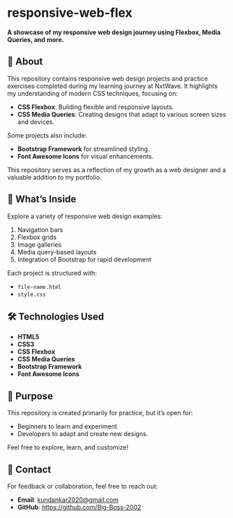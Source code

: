 # responsive-web-flex  
**A showcase of my responsive web design journey using Flexbox, Media Queries, and more.**  

## 📖 About  
This repository contains responsive web design projects and practice exercises completed during my learning journey at NxtWave. It highlights my understanding of modern CSS techniques, focusing on:  
- **CSS Flexbox**: Building flexible and responsive layouts.  
- **CSS Media Queries**: Creating designs that adapt to various screen sizes and devices.  

Some projects also include:  
- **Bootstrap Framework** for streamlined styling.  
- **Font Awesome Icons** for visual enhancements.  

This repository serves as a reflection of my growth as a web designer and a valuable addition to my portfolio.  


## 🚀 What’s Inside  
Explore a variety of responsive web design examples:  
1. Navigation bars  
2. Flexbox grids  
3. Image galleries  
4. Media query-based layouts  
5. Integration of Bootstrap for rapid development  

Each project is structured with:  
- `file-name.html`  
- `style.css` 


## 🛠️ Technologies Used  
- **HTML5**  
- **CSS3**  
- **CSS Flexbox**  
- **CSS Media Queries**  
- **Bootstrap Framework**  
- **Font Awesome Icons**  


## 🌟 Purpose  
This repository is created primarily for practice, but it’s open for:  
- Beginners to learn and experiment.  
- Developers to adapt and create new designs.  

Feel free to explore, learn, and customize!  


## 📩 Contact  
For feedback or collaboration, feel free to reach out:  
- **Email**: kundankar2020@gmail.com
- **GitHub**: https://github.com/Big-Boss-2002